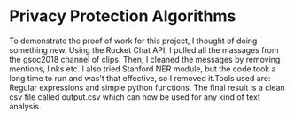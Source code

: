 # Privacy Protection Algorithms
To demonstrate the proof of work for this project, I thought of doing something new. Using the Rocket Chat API, I pulled all the massages from the gsoc2018 channel of clips. Then, I cleaned the messages by removing mentions, links etc. I also tried Stanford NER module, but the code took a long time to run and was't that effective, so I removed it.Tools used are: Regular expressions and simple python functions.
The final result is a clean csv file called output.csv which can now be used for any kind of text analysis.
